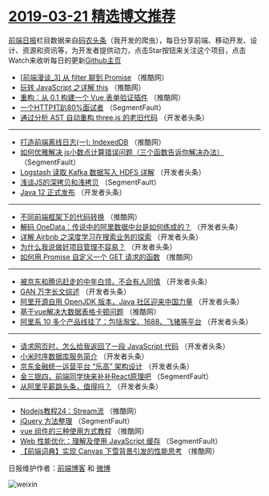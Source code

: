 # [2019-03-21 精选博文推荐](http://hao.caibaojian.com/date/2019/03/21)

[前端日报](http://caibaojian.com/c/news)栏目数据来自[码农头条](http://hao.caibaojian.com/)（我开发的爬虫），每日分享前端、移动开发、设计、资源和资讯等，为开发者提供动力，点击Star按钮来关注这个项目，点击Watch来收听每日的更新[Github主页](https://github.com/kujian/frontendDaily)
* [[前端漫谈_3] 从 filter 聊到 Promise](http://hao.caibaojian.com/104416.html) （推酷网）
* [玩转 JavaScript 之详解 this](http://hao.caibaojian.com/104434.html) （推酷网）
* [重构：从 0.1 构建一个 Vue 表单验证插件](http://hao.caibaojian.com/104417.html) （推酷网）
* [一个HTTP打趴80%面试者](http://hao.caibaojian.com/104342.html) （SegmentFault）
* [通过分析 AST 自动重构 three.js 的老旧代码](http://hao.caibaojian.com/104355.html) （开发者头条）

***
* [打造前端离线日志(一): IndexedDB](http://hao.caibaojian.com/104431.html) （推酷网）
* [如何优雅解决 js小数点计算错误问题（三个函数告诉你解决办法）](http://hao.caibaojian.com/104335.html) （SegmentFault）
* [Logstash 读取 Kafka 数据写入 HDFS 详解](http://hao.caibaojian.com/104450.html) （开发者头条）
* [浅谈JS的深拷贝和浅拷贝](http://hao.caibaojian.com/104338.html) （SegmentFault）
* [Java 12 正式发布](http://hao.caibaojian.com/104360.html) （开发者头条）

***
* [不同前端框架下的代码转换](http://hao.caibaojian.com/104411.html) （推酷网）
* [解码 OneData：传说中的阿里数据中台是如何练成的？](http://hao.caibaojian.com/104361.html) （开发者头条）
* [详解 Airbnb 之深度学习在搜索业务的探索](http://hao.caibaojian.com/104377.html) （开发者头条）
* [为什么我说做好项目管理不容易？](http://hao.caibaojian.com/104455.html) （开发者头条）
* [如何用 Promise 自定义一个 GET 请求的函数](http://hao.caibaojian.com/104414.html) （推酷网）

***
* [被京东和腾讯赶走的中年白领，不会有人同情](http://hao.caibaojian.com/104445.html) （开发者头条）
* [GAN 万字长文综述](http://hao.caibaojian.com/104383.html) （开发者头条）
* [阿里开源自用 OpenJDK 版本，Java 社区迎来中国力量](http://hao.caibaojian.com/104353.html) （开发者头条）
* [基于vue解决大数据表格卡顿问题](http://hao.caibaojian.com/104415.html) （推酷网）
* [阿里系 10 多个产品线挂了：包括淘宝、1688、飞猪等平台](http://hao.caibaojian.com/104364.html) （开发者头条）

***
* [请求网页时，怎么给我返回了一段 JavaScript 代码](http://hao.caibaojian.com/104446.html) （开发者头条）
* [小米时序数据库服务简介](http://hao.caibaojian.com/104387.html) （开发者头条）
* [京东金融统一运营平台 “乐高” 架构设计](http://hao.caibaojian.com/104391.html) （开发者头条）
* [金三银四，前端同学快来补补React原理吧](http://hao.caibaojian.com/104334.html) （SegmentFault）
* [从阿里平薪跳头条，值得吗？](http://hao.caibaojian.com/104367.html) （开发者头条）

***
* [Nodejs教程24：Stream流](http://hao.caibaojian.com/104433.html) （推酷网）
* [jQuery 方法整理](http://hao.caibaojian.com/104337.html) （SegmentFault）
* [vue 组件的三种使用方式教程](http://hao.caibaojian.com/104409.html) （推酷网）
* [Web 性能优化：理解及使用 JavaScript 缓存](http://hao.caibaojian.com/104327.html) （SegmentFault）
* [【前端词典】实现 Canvas 下雪背景引发的性能思考](http://hao.caibaojian.com/104435.html) （推酷网）

日报维护作者：[前端博客](http://caibaojian.com/) 和 [微博](http://caibaojian.com/go/weibo)

![weixin](https://user-images.githubusercontent.com/3055447/38468989-651132ac-3b80-11e8-8e6b-15122322a9d7.png)